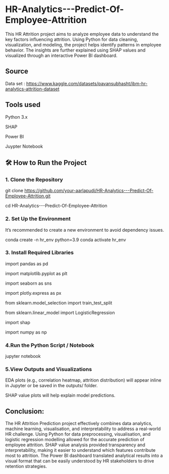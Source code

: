 # HR-Analytics---Predict-Of-Employee-Attrition
This HR Attrition project aims to analyze employee data to understand the key factors influencing attrition. Using Python for data cleaning, visualization, and modeling, the project helps identify patterns in employee behavior. The insights are further explained using SHAP values and visualized through an interactive Power BI dashboard.

## Source 
Data set : https://www.kaggle.com/datasets/pavansubhasht/ibm-hr-analytics-attrition-dataset

## Tools used 

Python 3.x

SHAP

Power BI

Juypter Notebook

## 🛠️ How to Run the Project

### 1. Clone the Repository

   git clone https://github.com/your-aarlapudi/HR-Analytics---Predict-Of-Employee-Attrition.git
   
   cd HR-Analytics---Predict-Of-Employee-Attrition

### 2. Set Up the Environment
   
   It’s recommended to create a new environment to avoid dependency issues.

   conda create -n hr_env python=3.9
   conda activate hr_env

### 3. Install Required Libraries

   import pandas as pd
   
   import matplotlib.pyplot as plt

   import seaborn as sns

   import plotly.express as px

   from sklearn.model_selection import train_test_split

   from sklearn.linear_model import LogisticRegression

   import shap

   import numpy as np

### 4.Run the Python Script / Notebook

   jupyter notebook

### 5.View Outputs and Visualizations

EDA plots (e.g., correlation heatmap, attrition distribution) will appear inline in Jupyter or be saved in the outputs/ folder.

SHAP value plots will help explain model predictions.

## Conclusion:
The HR Attrition Prediction project effectively combines data analytics, machine learning, 
visualisation, and interpretability to address a real-world HR challenge. Using Python for data 
preprocessing, visualisation, and logistic regression modelling allowed for the accurate prediction 
of employee attrition. SHAP value analysis provided transparency and interpretability, making it 
easier to understand which features contribute most to attrition. The Power BI dashboard 
translated analytical results into a visual format that can be easily understood by HR stakeholders 
to drive retention strategies.





